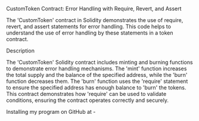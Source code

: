 CustomToken Contract: Error Handling with Require, Revert, and Assert

The 'CustomToken' contract in Solidity demonstrates the use of require, revert, and assert statements for error handling. This code helps to understand the use of error handling by these statements in a token contract.

Description

The 'CustomToken' Solidity contract includes minting and burning functions to demonstrate error handling mechanisms. The 'mint' function increases the total supply and the balance of the specified address, while the 'burn' function decreases them. The 'burn' function uses the 'require' statement to ensure the specified address has enough balance to 'burn' the tokens. This contract demonstrates how 'require' can be used to validate conditions, ensuring the contract operates correctly and securely.

Installing
my program on GitHub at -
